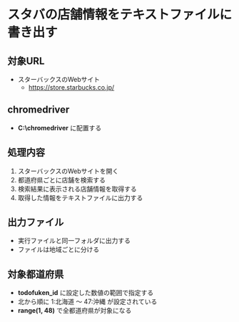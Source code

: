 # スタバの店舗情報をテキストファイルに書き出す

## 対象URL
* スターバックスのWebサイト
  * https://store.starbucks.co.jp/

## chromedriver
* __C:\chromedriver__ に配置する

## 処理内容
1. スターバックスのWebサイトを開く
2. 都道府県ごとに店舗を検索する
3. 検索結果に表示される店舗情報を取得する
4. 取得した情報をテキストファイルに出力する

## 出力ファイル
* 実行ファイルと同一フォルダに出力する
* ファイルは地域ごとに分ける

## 対象都道府県
* __todofuken_id__ に設定した数値の範囲で指定する
* 北から順に 1:北海道 ～ 47:沖縄 が設定されている
* __range(1, 48)__ で全都道府県が対象になる

